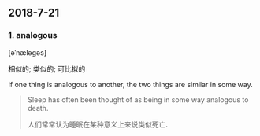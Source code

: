 ## 2018-7-21

### 1. analogous

[əˈnæləɡəs]

相似的; 类似的; 可比拟的

If one thing is analogous to another, the two things are similar in some way.

> Sleep has often been thought of as being in some way analogous to death.
> 
> 人们常常认为睡眠在某种意义上来说类似死亡.
